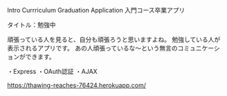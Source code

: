 Intro Currriculum Graduation Application 入門コース卒業アプリ

タイトル：勉強中

頑張っている人を見ると、自分も頑張ろうと思いますよね。
勉強している人が表示されるアプリです。
あの人頑張っているな〜という無言のコミュニケーションができます。

・Express
・OAuth認証
・AJAX

https://thawing-reaches-76424.herokuapp.com/

